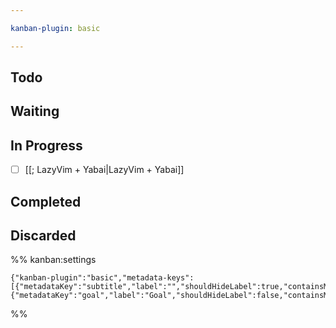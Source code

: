 ```yaml
---

kanban-plugin: basic

---
```


## Todo



## Waiting



## In Progress

- [ ] [[; LazyVim + Yabai|LazyVim + Yabai]]


## Completed



## Discarded





%% kanban:settings
```
{"kanban-plugin":"basic","metadata-keys":[{"metadataKey":"subtitle","label":"","shouldHideLabel":true,"containsMarkdown":true},{"metadataKey":"goal","label":"Goal","shouldHideLabel":false,"containsMarkdown":true}]}
```
%%